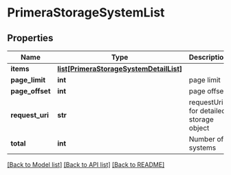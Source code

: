 # PrimeraStorageSystemList

## Properties
Name | Type | Description | Notes
------------ | ------------- | ------------- | -------------
**items** | [**list[PrimeraStorageSystemDetailList]**](PrimeraStorageSystemDetailList.md) |  | [optional] 
**page_limit** | **int** | page limit | [optional] 
**page_offset** | **int** | page offset | [optional] 
**request_uri** | **str** | requestUri for detailed storage object | [optional] 
**total** | **int** | Number of systems | [optional] 

[[Back to Model list]](../README.md#documentation-for-models) [[Back to API list]](../README.md#documentation-for-api-endpoints) [[Back to README]](../README.md)


